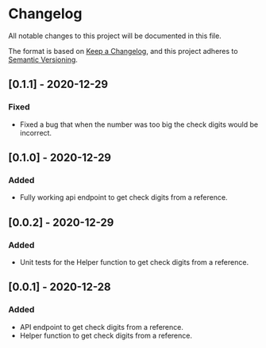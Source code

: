 # Changelog

All notable changes to this project will be documented in this file.

The format is based on [Keep a Changelog](https://keepachangelog.com/en/1.0.0/),
and this project adheres to [Semantic Versioning](https://semver.org/spec/v2.0.0.html).

## [0.1.1] - 2020-12-29

### Fixed

- Fixed a bug that when the number was too big the check digits would be incorrect.

## [0.1.0] - 2020-12-29

### Added

- Fully working api endpoint to get check digits from a reference.

## [0.0.2] - 2020-12-29

### Added

- Unit tests for the Helper function to get check digits from a reference.

## [0.0.1] - 2020-12-28

### Added

- API endpoint to get check digits from a reference.
- Helper function to get check digits from a reference.
